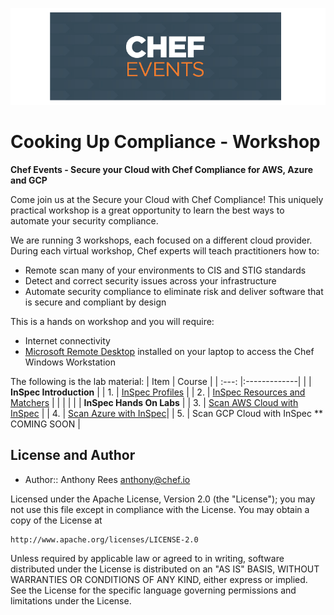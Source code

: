![Chef Events](/labs/images/chef_events.png)
# Cooking Up Compliance - Workshop
  
**Chef Events - Secure your Cloud with Chef Compliance for AWS, Azure and GCP**

Come join us at the Secure your Cloud with Chef Compliance! This uniquely practical workshop is a great opportunity to learn the best ways to automate your security compliance.

We are running 3 workshops, each focused on a different cloud provider. During each virtual workshop, Chef experts will teach practitioners how to:

- Remote scan many of your environments to CIS and STIG standards  
- Detect and correct security issues across your infrastructure  
- Automate security compliance to eliminate risk and deliver software that is secure and compliant by design  

This is a hands on workshop and you will require:  
 - Internet connectivity
 - [Microsoft Remote Desktop](https://docs.microsoft.com/en-us/windows-server/remote/remote-desktop-services/clients/remote-desktop-clients) installed on your laptop to access the Chef Windows Workstation  
  
The following is the lab material:
| Item | Course  | 
| :---: |:-------------| 
|  | **InSpec Introduction** |
| 1. | [InSpec Profiles](labs/intro_profiles.md) |
| 2. | [InSpec Resources and Matchers](labs/intro_resources.md) |
| | |
|  | **InSpec Hands On Labs** |
| 3. | [Scan AWS Cloud with InSpec](labs/aws_cloud.md) |
| 4. | [Scan Azure with InSpec](labs/azure_cloud.md)|
| 5. | Scan GCP Cloud with InSpec ** COMING SOON  |
  
  
  
## License and Author
  
* Author:: Anthony Rees <anthony@chef.io>

Licensed under the Apache License, Version 2.0 (the "License");
you may not use this file except in compliance with the License.
You may obtain a copy of the License at

    http://www.apache.org/licenses/LICENSE-2.0

Unless required by applicable law or agreed to in writing, software
distributed under the License is distributed on an "AS IS" BASIS,
WITHOUT WARRANTIES OR CONDITIONS OF ANY KIND, either express or implied.
See the License for the specific language governing permissions and
limitations under the License.
